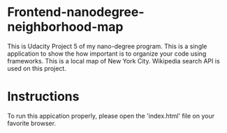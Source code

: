 # Frontend-nanodegree-neighborhood-map

This is Udacity Project 5 of my nano-degree program. This is a single application to show the how important is to organize your code using frameworks. This is a local map of New York City. Wikipedia search API is used on this project. 

# Instructions

To run this appication properly, please open the 'index.html' file on your favorite browser. 



